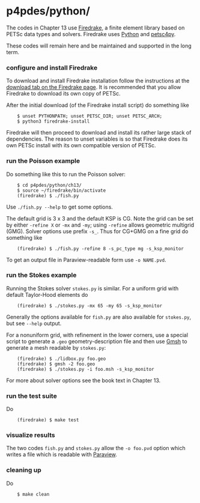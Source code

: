 p4pdes/python/
==============

The codes in Chapter 13 use [Firedrake](https://www.firedrakeproject.org/), a finite element library based on PETSc data types and solvers.  Firedrake uses [Python](https://www.python.org/) and [petsc4py](https://petsc4py.readthedocs.io/en/stable/).

These codes will remain here and be maintained and supported in the long term.

### configure and install Firedrake

To download and install Firedrake installation follow the instructions at the [download tab on the Firedrake page](https://www.firedrakeproject.org/download.html).  It is recommended that you allow Firedrake to download its own copy of PETSc.

After the initial download (of the Firedrake install script) do something like

        $ unset PYTHONPATH; unset PETSC_DIR; unset PETSC_ARCH;
        $ python3 firedrake-install

Firedrake will then proceed to download and install its rather large stack of dependencies.  The reason to unset variables is so that Firedrake does its own PETSc install with its own compatible version of PETSc.

### run the Poisson example

Do something like this to run the Poisson solver:

        $ cd p4pdes/python/ch13/
        $ source ~/firedrake/bin/activate
        (firedrake) $ ./fish.py

Use `./fish.py --help` to get some options.

The default grid is 3 x 3 and the default KSP is CG.  Note the grid can be set by either `-refine X` or `-mx` and `-my`; using `-refine` allows geometric multigrid (GMG).  Solver options use prefix `-s_`.  Thus for CG+GMG on a fine grid do something like

        (firedrake) $ ./fish.py -refine 8 -s_pc_type mg -s_ksp_monitor

To get an output file in Paraview-readable form use `-o NAME.pvd`.

### run the Stokes example

Running the Stokes solver `stokes.py` is similar.  For a uniform grid with default Taylor-Hood elements do

        (firedrake) $ ./stokes.py -mx 65 -my 65 -s_ksp_monitor

Generally the options available for `fish.py` are also available for `stokes.py`, but see `--help` output.

For a nonuniform grid, with refinement in the lower corners, use a special script to generate a `.geo` geometry-description file and then use [Gmsh](http://gmsh.info/) to generate a mesh readable by `stokes.py`:

        (firedrake) $ ./lidbox.py foo.geo
        (firedrake) $ gmsh -2 foo.geo
        (firedrake) $ ./stokes.py -i foo.msh -s_ksp_monitor

For more about solver options see the book text in Chapter 13.


### run the test suite

Do

        (firedrake) $ make test

### visualize results

The two codes `fish.py` and `stokes.py` allow the `-o foo.pvd` option which writes a file which is readable with [Paraview](https://www.paraview.org/).

### cleaning up

Do

        $ make clean

